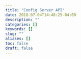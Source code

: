 ```yaml
---
title: "Config Server API"
date: 2018-07-04T14:48:25-04:00
description: ""
categories: []
keywords: []
slug: ""
aliases: []
toc: false
draft: false
---
```

